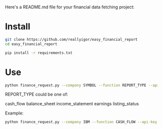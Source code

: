Here's a README.md file for your financial data fetching project:

# Install

```bash
git clone https://github.com/reallyigor/easy_financial_report
cd easy_financial_report
```

```bash
pip install -r requirements.txt
```

# Use

```bash
python finance_request.py --company SYMBOL --function REPORT_TYPE --api-key YOUR_API_KEY
```

REPORT_TYPE could be one of:

cash_flow
balance_sheet
income_statement
earnings
listing_status

Example:

```bash
python finance_request.py --company IBM --function CASH_FLOW --api-key 8DMICRDAT5ZAQSUZ
```
